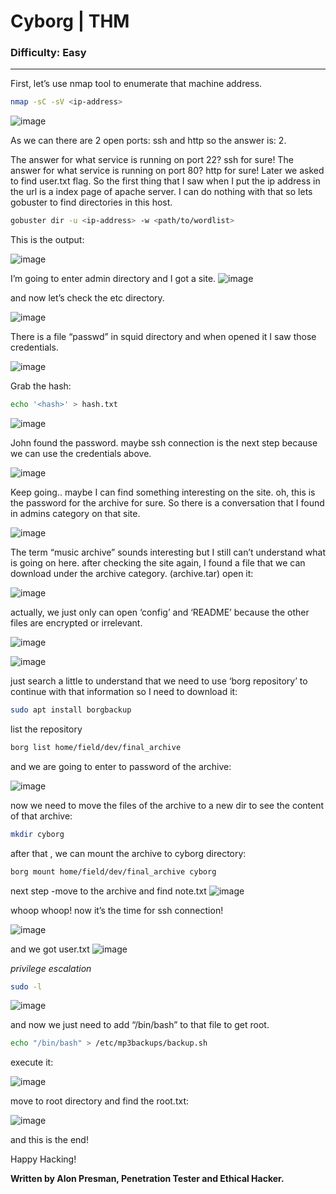 # Cyborg | THM
### Difficulty: Easy
---------------------------------
First, let’s use nmap tool to enumerate that machine address.
```bash
nmap -sC -sV <ip-address>
```
![image](https://miro.medium.com/v2/resize:fit:828/format:webp/1*qf7Z5Cl-EiKwKAKMW4PUbw.png)

As we can there are 2 open ports: ssh and http so the answer is: 2.

The answer for what service is running on port 22? ssh for sure!
The answer for what service is running on port 80? http for sure!
Later we asked to find user.txt flag. So the first thing that I saw when I put the ip address in the url is a index page of apache server.
I can do nothing with that so lets gobuster to find directories in this host.

```bash
gobuster dir -u <ip-address> -w <path/to/wordlist>
```
This is the output:

![image](https://miro.medium.com/v2/resize:fit:828/format:webp/1*A9R6Z8v3P9u-2UWvnJylnQ.png)

I’m going to enter admin directory and I got a site.
![image](https://miro.medium.com/v2/resize:fit:828/format:webp/1*y3DIFGTkrI0LBD_394vAVw.png)

and now let’s check the etc directory.

![image](https://miro.medium.com/v2/resize:fit:640/format:webp/1*QeGI3049xLKv_f3BZoaj1A.png)

There is a file “passwd” in squid directory and when opened it I saw those credentials.

![image](https://miro.medium.com/v2/resize:fit:828/format:webp/1*pCObv6cY_YERMc-k5gL9Tw.png)

Grab the hash:
```bash
echo '<hash>' > hash.txt
```

![image](https://miro.medium.com/v2/resize:fit:828/format:webp/1*epxX629I4rE3-ugbOxPRvQ.png)

John found the password.
maybe ssh connection is the next step because we can use the credentials above.

![image](https://miro.medium.com/v2/resize:fit:828/format:webp/1*O0ABkS31Y4PGskJGxRqkng.png)

Keep going.. maybe I can find something interesting on the site. oh, this is the password for the archive for sure.
So there is a conversation that I found in admins category on that site.

![image](https://miro.medium.com/v2/resize:fit:828/format:webp/1*B9VMgZnFM9rOeWIHyThxSg.png)

The term “music archive” sounds interesting but I still can’t understand what is going on here.
after checking the site again, I found a file that we can download under the archive category. (archive.tar)
open it:

![image](https://miro.medium.com/v2/resize:fit:828/format:webp/1*YQ9NtWL6PUYbDPLppzT7dA.png)

actually, we just only can open ‘config’ and ‘README’ because the other files are encrypted or irrelevant.

![image](https://miro.medium.com/v2/resize:fit:828/format:webp/1*kXaag_YMi6D0-ecYdwCnLw.png)

![image](https://miro.medium.com/v2/resize:fit:828/format:webp/1*UbG9OF2nZ5dY2LPLlJ_GaQ.png)

just search a little to understand that we need to use ‘borg repository’
to continue with that information so I need to download it:

```bash
sudo apt install borgbackup 
```
list the repository
```bash
borg list home/field/dev/final_archive
```
and we are going to enter to password of the archive:

![image](https://miro.medium.com/v2/resize:fit:828/format:webp/1*Py9dHW0kGXHqZQCM8z5iYA.png)

now we need to move the files of the archive to a new dir to see the content of that archive:

```bash
mkdir cyborg
```
after that , we can mount the archive to cyborg directory:

```bash
borg mount home/field/dev/final_archive cyborg
```

next step -move to the archive and find note.txt
![image](https://miro.medium.com/v2/resize:fit:828/format:webp/1*ps6dIAkcIMaZNJlUZa2e6g.png)

whoop whoop! now it’s the time for ssh connection!

![image](https://miro.medium.com/v2/resize:fit:828/format:webp/1*OltDqVXEDUvn52Az7vVwVQ.png)

and we got user.txt
![image](https://miro.medium.com/v2/resize:fit:828/format:webp/1*rdTkOwojsycfa-CjVtwNgg.png)

*privilege escalation*

```bash
sudo -l
```
![image](https://miro.medium.com/v2/resize:fit:828/format:webp/1*RLAIVA6l9GfGh4Q-s98s7A.png)

and now we just need to add “/bin/bash” to that file to get root.

```bash
echo "/bin/bash" > /etc/mp3backups/backup.sh
```

execute it:

![image](https://miro.medium.com/v2/resize:fit:1400/format:webp/1*n99Nk82AE_6fAXyAYeN2rA.png)

move to root directory and find the root.txt:

![image](https://miro.medium.com/v2/resize:fit:828/format:webp/1*gqlXjFF9gJUUEoXeqqZY4g.png)

and this is the end!

Happy Hacking!

**Written by Alon Presman, Penetration Tester and Ethical Hacker.**


























